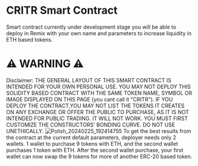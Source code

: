 # CRITR Smart Contract
Smart contract currently under development stage you will be able to deploy in Remix with your own name and parameters to increase liquidity in ETH based tokens.
# ⚠️ WARNING ⚠️ 
Disclaimer:
THE GENERAL LAYOUT OF THIS SMART CONTRACT IS INTENDED FOR YOUR OWN PERSONAL USE. YOU MAY NOT DEPLOY THIS SOLIDITY BASED CONTRACT WITH THE SAME TOKEN NAME, SYMBOL OR IMAGE DISPLAYED ON THIS PAGE (you cant call it "CRITR"). IF YOU DEPLOY THE CONTRACT,YOU MAY NOT LIST THE TOKENS IT CREATES ON ANY EXCHANGE OR OFFER THE PUBLIC TO PURCHASE, AS IT IS NOT INTENDED FOR PUBLIC TRADING. IT WILL NOT WORK. YOU MUST FIRST CUSTOMIZE THE CONSTRUCTORS' BONDING CURVE. DO NOT USE UNETHICALLY. 
![Polish_20240225_192414755](https://github.com/taurusloathe/CRITR-Token/assets/110080228/2343bf36-819d-4651-b169-b8cdf7caa281)
To get the best results from the contract at the current default parameters, deployer needs only 2 wallets. 1 wallet to purchase 9 tokens with ETH, and the second wallet purchases 1 token with ETH. After the second wallet purchase, your first wallet can now swap the 9 tokens for more of another ERC-20 based token.
